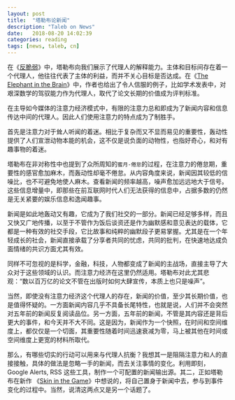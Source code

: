 ```yaml
---
layout: post
title:  "塔勒布论新闻"
description: "Taleb on News"
date:   2018-08-20 14:02:39
categories: reading
tags: [news, taleb, cn]
---
```


在《[反脆弱](https://book.douban.com/subject/25782902/)》中，塔勒布向我们展示了代理人的解释能力。主体和目标间存在着一个代理人，他往往代表了主体的利益，而并不关心目标是否达成。在《[The Elephant in the Brain](https://book.douban.com/subject/27612613/)》中，作者也给出了令人信服的例子，比如学术发表中，对艰深数学的驾驭能力作为代理人，取代了论文长期的价值成为评判标准。

在主导如今媒体的注意力经济模式中，有限的注意力总和即成为了新闻内容和信息传达中间的代理人。因此人们使用注意力的特点成为了制胜手。

首先是注意力对于耸人听闻的着迷。相比于复杂而又不显而易见的重要性，轰动性提供了人们宣泄动物本能的机会，这不仅是说负面的动物性，也指好奇心，和对有趣事物的着迷。

塔勒布在非对称性中也提到了众所周知的`蜜月-倦怠`的过程，在注意力的倦怠期，重要性的感官愈加麻木，而轰动性却毫不倦怠。从内容角度来说，新闻因其较低的信噪比，也不可避免地使人麻木。查看新闻的频率越高，噪声愈加远远地大于信号。这些信息增量中，即那些在前互联网时代人们无法获得的信息中，占据多数的仍然是无关紧要的娱乐信息和逸闻趣事。

新闻是如此地轰动又有趣，它成为了我们社交的一部分。新闻已经足够多样，而且又快又广地传播，以至于不管作为饭后谈资还是作为幽默感和意见表达的载体，它都是一种有效的社交手段，它比故事和纯粹的幽默段子更易掌握。尤其是在一个年轻成长的社会，新闻直接承载了分享者共同的忧虑，共同的批判，在快速地达成负面情绪的共识方面尤其有效。

同样不可忽视的是科学，金融，科技，人物都变成了新闻的主战场，直接主导了大众对于这些领域的认识。而注意力经济在这里仍然适用。塔勒布对此尤其悲观：“数以百万亿的论文不管在出版时如何大肆宣传，本质上也只是噪声”。

当然，即使没有注意力经济这个代理人的存在，新闻的价值，至少其长期价值，也是值得怀疑的。一方面新闻内容几乎不具备长尾特性，也就是说，人们并不会突然对五年前的新闻反复阅读品位。另一方面，五年前的新闻，不管是其内容还是背后更大的事件，和今天并不大不同。这是因为，新闻作为一个快照，在时间和空间维度上，都仅仅是一个切面，其重要性随着时间迅速衰减为零，马上被其他在时间或空间维度上更宽的材料所取代。

那么，有哪些切实的行动可以用来与代理人抗衡？我想其一是阻隔注意力和人的直接接触，具体的做法是忽略一手的新闻，而去关注事情的变化。利用即刻，Google Alerts, RSS 这些工具，制作一个可配置的新闻输出源。其二，正如塔勒布在新作 《[Skin in the Game](https://book.douban.com/subject/27200412/)》中想说的，将自己置身于新闻中去，参与到事件变化的过程中。当然，说清这两点又是另一个话题了。